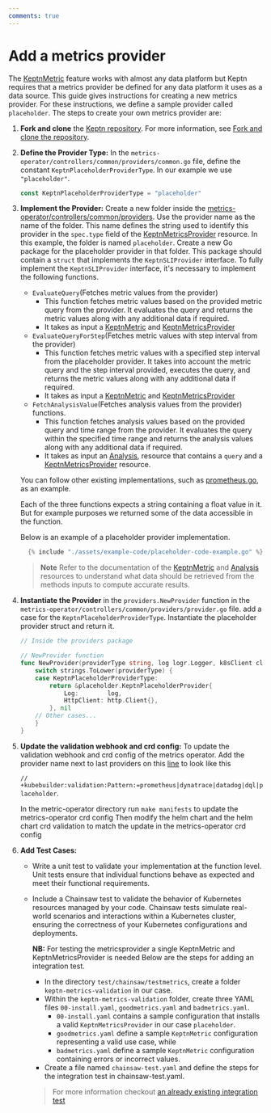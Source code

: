 ```yaml
---
comments: true
---
```


# Add a metrics provider

The
[KeptnMetric](../../guides/evaluatemetrics.md)
feature works with almost any data platform
but Keptn requires that a metrics provider be defined
for any data platform it uses as a data source.
This guide gives instructions for creating a new metrics provider.
For these instructions,
we define a sample provider called `placeholder`.
The steps to create your own metrics provider are:
<!-- markdownlint-disable MD007 -->

1. **Fork and clone** the
[Keptn repository](https://github.com/keptn/lifecycle-toolkit).
 For more information, see
 [Fork and clone the repository](https://keptn.sh/stable/docs/contribute/general/git/fork-clone/).

2. **Define the Provider Type:** In the `metrics-operator/controllers/common/providers/common.go` file,
 define the constant `KeptnPlaceholderProviderType`.
  In our example we use `"placeholder"`.

    ```go
    const KeptnPlaceholderProviderType = "placeholder"
    ```

3. **Implement the Provider:** Create a new folder inside the
   [metrics-operator/controllers/common/providers](<https://github.com/keptn/lifecycle-toolkit/tree/main/metrics-operator/controllers/common/providers>).
   Use the provider name as the name of the folder.
   This name defines the string used to identify this provider
   in the `spec.type` field of the
   [KeptnMetricsProvider](../../reference/crd-reference/metricsprovider.md)
   resource.
   In this example, the folder is named `placeholder`.
   Create a new Go package for the placeholder provider in that folder.
   This package should contain a `struct` that implements the `KeptnSLIProvider` interface.
   To fully implement the `KeptnSLIProvider` interface, it's necessary to implement the following functions.
  
      * `EvaluateQuery`(Fetches metric values from the provider)
        * This function fetches metric values based on the provided
          metric query from the provider.
          It evaluates the query and returns the metric values
          along with any additional data if required.
        * It takes as input a [KeptnMetric](../../reference/crd-reference/metric.md)
          and [KeptnMetricsProvider](../../reference/crd-reference/metricsprovider.md)
      * `EvaluateQueryForStep`(Fetches metric values with step interval from the provider)
        * This function fetches metric values with a specified step interval from the placeholder provider.
          It takes into account the metric query and the step interval provided, executes the query,
          and returns the metric values along with any additional data if required.
        * It takes as input a [KeptnMetric](../../reference/crd-reference/metric.md)
          and [KeptnMetricsProvider](../../reference/crd-reference/metricsprovider.md)
      * `FetchAnalysisValue`(Fetches analysis values from the provider) functions.
        * This function fetches analysis values based on the provided query and time range from the
          provider.
          It evaluates the query within the specified time range and returns the analysis
          values along with any additional data if required.
        * It takes as input an [Analysis](../../reference/crd-reference/analysis.md),
          resource that contains a `query` and a
          [KeptnMetricsProvider](../../reference/crd-reference/metricsprovider.md) resource.

     You can follow other existing implementations,
     such as [prometheus.go](https://github.com/keptn/lifecycle-toolkit/blob/main/metrics-operator/controllers/common/providers/prometheus/prometheus.go),
     as an example.

     Each of the three functions expects a string containing a float value in it.
     But for example purposes we returned some of the data accessible in the function.
     
     Below is an example of a placeholder provider implementation.

      ```go
        {% include "./assets/example-code/placeholder-code-example.go" %}
      ```

      > **Note** Refer to the documentation of the
      > [KeptnMetric](../../reference/crd-reference/metric.md)
      > and
      > [Analysis](../../reference/crd-reference/analysis.md)
      > resources
      > to understand what data should be retrieved from the methods inputs to compute accurate results.

4. **Instantiate the Provider** in the `providers.NewProvider` function
   in the `metrics-operator/controllers/common/providers/provider.go` file.
   add a case for the `KeptnPlaceholderProviderType`.
   Instantiate the placeholder provider struct and return it.

    ```go
    // Inside the providers package

    // NewProvider function
    func NewProvider(providerType string, log logr.Logger, k8sClient client.Client) (KeptnSLIProvider, error) {
        switch strings.ToLower(providerType) {
        case KeptnPlaceholderProviderType:
            return &placeholder.KeptnPlaceholderProvider{
                Log:        log,
                HttpClient: http.Client{},
            }, nil
        // Other cases...
        }
    }
    ```

5. **Update the validation webhook and crd config:** To update the validation webhook and crd config of the metrics operator.
   Add the provider name next to last providers on this
   [line](https://github.com/keptn/lifecycle-toolkit/blob/main/metrics-operator/api/v1beta1/keptnmetricsprovider_types.go#L29)
   to look like this

    `// +kubebuilder:validation:Pattern:=prometheus|dynatrace|datadog|dql|placeholder`.

     In the metric-operator directory run `make manifests` to update the metrics-operator crd config
     Then modify the helm chart and the helm chart crd validation to match the update in the metrics-operator crd config
  
6. **Add Test Cases:**
     * Write a unit test to validate your implementation at the function level.
       Unit tests ensure that individual
       functions behave as expected and meet their functional requirements.

     * Include a Chainsaw test to validate the behavior of Kubernetes resources managed by your code.
       Chainsaw tests simulate real-world scenarios and interactions within a Kubernetes cluster, ensuring
       the correctness of your Kubernetes configurations and deployments.

         **NB:** For testing the metricsprovider a single KeptnMetric and KeptnMetricsProvider is needed
        Below are the steps for adding an integration test.
        * In the directory `test/chainsaw/testmetrics`, create a folder `keptn-metrics-validation` in our case.
        * Within the `keptn-metrics-validation` folder, create three YAML files `00-install.yaml`, `goodmetrics.yaml`
          and `badmetrics.yaml`.
          * `00-install.yaml` contains a sample configuration that installs a valid `KeptnMetricsProvider`
              in our case `placeholder`.
          * `goodmetrics.yaml` define a sample `KeptnMetric` configuration representing a valid use case, while
          * `badmetrics.yaml` define a sample `KeptnMetric` configuration containing errors or incorrect values.
        * Create a file named `chainsaw-test.yaml` and define the steps for the integration test in chainsaw-test.yaml.

        > For more information checkout [an already existing integration test](https://github.com/keptn/lifecycle-toolkit/tree/main/test/chainsaw/testmetrics/metrics)

<!-- markdownlint-enable MD007 -->
